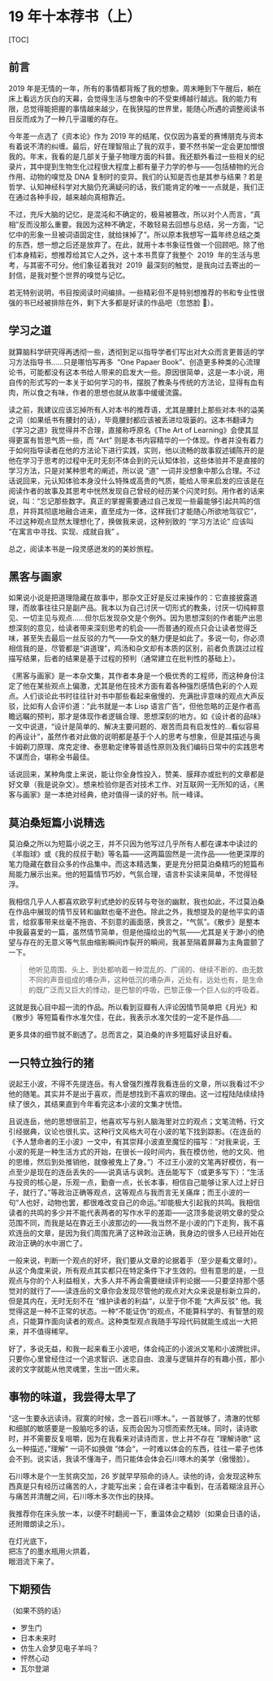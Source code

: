 # 19 年十本荐书（上）

[TOC]

## 前言

2019 年是无情的一年，所有的事情都背叛了我的想象。周末睡到下午醒后，躺在床上看远方灰白的天幕，会觉得生活与想象中的不受束缚越行越远。我的能力有限，总觉得能把握的事情越来越少，在我狭隘的世界里，能随心所遇的调整阅读书目反而成为了一种几乎温暖的存在。

今年差一点选了《资本论》作为 2019 年的结尾，仅仅因为喜爱的赛博朋克与资本有着说不清的纠缠。最后，好在理智阻止了我的双手，要不然书架一定会更加憎恨我的。年末，我看的是几部关于量子物理方面的科普。我还额外看过一些相关的纪录片，其中提到生物生化过程很大程度上都有量子力学的参与——包括植物的光合作用、动物的嗅觉及 DNA 复制时的变异。我们的认知是否也是其参与结果？若是哲学、认知神经科学对大脑仍充满疑问的话，我们能肯定的唯一一点就是，我们正在通过各种手段，越来越向真相靠近。

不过，充斥大脑的记忆，是混沌和不确定的，极易被篡改，所以对个人而言，“真相”反而没那么重要。我因为这种不确定，不敢轻易去回想与总结，另一方面，“记忆中的形象一旦被词语固定住，就给抹掉了”。所以原本我想写一篇年终总结之类的东西，想一想之后还是放弃了。在此，就用十本书象征性做一个回顾吧。除了他们本身精彩，想推荐给其它人之外，这十本书贯穿了我整个  2019  年的生活与思考，与其密不可分。他们象征着我对  2019  最深刻的触觉，是我向过去寄出的一封信，是我对整个世界的嗅觉与记忆。

若无特别说明，书目按阅读时间编排。一些精彩但不是特别想推荐的书和专业性很强的书已经被排除在外，剩下大多都是好读的作品吧（忽悠脸 🐯）。

## 学习之道

<Commend
src="http://image.lionad.art/mgear/image/books/学习之道.jpg"
caption="《学习之道 The Art of Learning》"
:tags="['👨‍💼自传 / 小说','🎓学习方法论','❤元认知体验']"
:callouts="[
  '我把艺术看作是一项运动，它朝着真理的方向渐行渐远，就如同我在穿越一个隧道，我越是往前走那隧道就越来越深邃，越来越宽广。我对象棋这个游戏了解得越多，就越能体会到还有无数的知识是我们所不了解的。我就是这样一路走来，怀着一颗谦卑的心和对神秘莫测的象棋深切的崇敬之情，从每一段美好的岁月中走了过来。',
  '成为他人眼中的巅峰人物与生活质量之间毫无关系，我所追求的是内心的宁静。我学会了如何化解进攻而纹丝不动。我发现自己算计得少了，但感觉得多了。',
  '你要和它有相同的愿望，说同样的语言。你不要去破坏马的精神。母亲继续说：“如果你是直直地朝一匹马走过去的话，它会看你一眼然后就跑掉了。你没有必要这样正对着马的方向。不要面对面，从旁边慢慢接近它就可以了。连一匹成年的马也可以被驯服，你要做的只是友善地对待它，并把你的意图转变成它的意图。”'
]"
/>

就算脑科学研究得再透彻一些，透彻到足以指导学者们写出对大众而言更普适的学习方法指导书…...只是哪怕写再多  “One Papaer Book”、创造更多种类的心流理论书，可能都没有这本书给人带来的启发大一些。原因很简单，这是一本小说，用自传的形式写的一本关于如何学习的书，摆脱了教条与传统的方法论，显得有血有肉，所以食之有味，作者的思想也就从故事中缓缓流露。

读之前，我建议应该忘掉所有人对本书的推荐语，尤其是腰封上那些对本书的溢美之词（如果纸书有腰封的话），毕竟腰封都应该被丢进垃圾篓的。这本书翻译为《学习之道》我觉得并不合理，直接称呼原名《The Art of Learning》会使其显得更富有哲思气质一些，而 “Art” 则是本书内容精华的一个体现。作者并没有着力于如何指导读者在他的方法论下进行实践，实则，他以流畅的故事叙述铺陈开的是他在学习于思考的过程中无时无刻不体会到的元认知体验，这些体验并不是直接的学习方法，只是对某种思考的阐述，所以说 “道” 一词并没想象中那么合理。不过话说回来，元认知体验本身没什么特殊或高贵的气质，能给人带来启发的应该是在阅读作者的故事及其思考中恍然发现自己曾经的经历某个闪灵时刻。用作者的话来说，叫：“忘记那些数字。真正的掌握需要通过自己发现一些最能够引起共鸣的信息，并将其彻底地融合进来，直至成为一体，这样我们才能随心所欲地驾驭它”，不过这种观点显然太理想化了，换做我来说，这种别致的 “学习方法论” 应该叫 “在寓言中寻找、实现、成就自我” 。

总之，阅读本书是一段灵感迸发的的美妙旅程。

## 黑客与画家

<Commend
src="http://image.lionad.art/mgear/image/books/黑客与画家.jpg"
caption="《黑客与画家——硅谷创业之父Paul Graham文集》"
:tags="['📕杂文','💻计算机','🌊互联网']"
:callouts="[
  '做一个异端是有回报的，不仅是在科学领域，在任何有竞争的地方，只要你能看到别人看不到或不敢看的东西，你就有很大的优势。',
  '判断一个人是否具备“换位思考”的能力有一个好方法，那就是看他怎样向没有技术背景的人解释技术问题。',
  '当今时代，其他行业的人，都必须依附于流水线的工业化生产才能谋生，除了艺术家，几乎只有程序员可以靠个人手艺谋生。程序员就是数字时代的手工艺人。如果编程与绘画和写作是同一类工作，黑客是否有机会像伟大艺术家一样备受尊崇、流芳百世？',
  '「黑客伦理」\n1）使用计算机以及所有有助于了解这个世界本质的事物都不应受到任何限制。任何事情都应该亲手尝试。\n2）信息应该全部免费。\n3）不信任权威，提倡去中心化。\n4）判断一名黑客的水平应该看他的技术能力，而不是看他的学历、年龄或地位等其他标准。\n5）你可以用计算机创造美和艺术。\n6）计算机使生活更美好。',
  ]"
/>

如果说小说是把道理隐藏在故事中，那杂文正好是反过来操作的：它直接披露道理，而故事往往只是副产品。我本以为自己讨厌一切形式的教条，讨厌一切纯粹意见、一切主见与观点......但尔后发现杂文是个例外。因为思想深刻的作者能产出思想深刻的意见，给读者带来深刻思考的机会——而普通的观点只会让读者觉得乏味，甚至失去最后一丝反驳的力气——杂文的魅力便是如此了。多说一句，你必须相信我的是，尽管都是“讲道理”，鸡汤和杂文却有本质的区别，前者负责跳过过程描写结果，后者的结果是基于过程的预判（通常建立在批判性的基础上）。

《黑客与画家》是一本杂文集，其作者本身是一个极优秀的工程师，而这种身份注定了他在某些观点上偏激，尤其是他在技术方面有着各种强烈感情色彩的个人观点。人们谈论此书时往往针对书中那些看起来傲慢的、充满批评意味的观点大声反驳，比如有人会评价道：”此书就是一本 Lisp 语言广告“，但他忽略的正是作者高瞻远瞩的预判，那才是体现作者逻辑合理、思想深刻的地方。如《设计者的品味》一文中说道，“设计是简单的、解决主要问题的、艰苦而具有启发性的...看似容易的再设计”，虽然作者对此做的说明都是基于个人的思考与想象，但是其描述与奥卡姆剃刀原理、席克定律、泰思勒定律等普适性原则及我们编码日常中的实践思考不谋而合，堪称全书最佳。

话说回来，某种角度上来说，能让你全身性投入，赞美、膜拜亦或批判的文章都是好文章（我是说杂文）。想来检验你是否对技术工作、对互联网一无所知的话，《黑客与画家》是一本绝对经典，绝对值得一读的好书。阮一峰译。

## 莫泊桑短篇小说精选

<Commend
src="http://image.lionad.art/mgear/image/books/莫泊桑短篇小说精选.jpg"
caption="《莫泊桑短篇小说精选》"
:tags="['📕 短篇小说','🌈 通俗易读']"
:callouts="[
'大艺术家就是那些将个人的想象力强加给全人类的人们。',
'我们所爱的,常常不是一个男人,而是爱情本身。那天晚上,月光才是你的真正情人。',
'后来他们开始安安静静讨论起来，用和平而智慧有限的人的一种稳健理由，辨明政治上的大问题，结果彼此都承认人是永远不会自由的。\n\n 然而瓦雷良山的炮声却没有停息，用炮弹摧毁了好些法国房子，捣毁了好些生活，压碎了好些生命，结束了许多梦想，许多在期待中的快乐，许多在希望中的幸福，并且在远处，其他的地方，贤母的心上，良妻的心上，爱女的心上，制造好些再也不会了结的苦痛。\n\n这就是人生！索瓦日先生高声喊着。\n\n您不如说这就是死亡吧。莫利梭带着笑容回答。',
]"
/>

莫泊桑之所以为短篇小说之王，并不只因为他写过几乎所有人都在课本中读过的《羊脂球》或《我的叔叔于勒》等名篇——这两篇固然是一流作品——他更深厚的笔力隐藏在数目众多的作品集中。而这本精选集，更是充分把莫泊桑精巧的短篇布局能力展示出来。他的短篇情节巧妙，气氛合理，语言朴实读来简单，不觉得轻浮。

我相信几乎人人都喜欢欧亨利式绝妙的反转与夸张的幽默，我也如此，不过莫泊桑在作品中展现的情节反转和幽默也毫不逊色。除此之外，我想提及的是他平实的语言，给叙事带来丝毫不拖沓、不刻意的画面感，换言之，“气氛”。《散步》是整本中我最喜爱的一篇，虽然情节简单，但是他描绘出的气氛——尤其是关于渺小的绝望与存在的无意义等气氛由缩影瞬间炸裂开的瞬间，我甚至隔着屏幕为主角震颤了一下。

> 他听见周围、头上、到处都响着一种混乱的、广阔的、继续不断的、由无数不同的声音组成的嘈杂声，这种低沉的嘈杂声，近处有，远处也有，是生命的既广泛而又巨大的悸动，是巴黎的呼吸，巴黎正像一个巨人似的呼吸着。

这就是我心目中超一流的作品。所以看到豆瓣有人评论因情节简单把《月光》和《散步》等短篇看作水准欠佳，在此，我表示水准欠佳的一定不是作品......

更多具体的细节就不剧透了。总而言之，莫泊桑的许多短篇好读且好看。

## 一只特立独行的猪

<Commend
src="http://image.lionad.art/mgear/image/books/一只特立独行的猪.jpg"
caption="《一只特立独行的猪》"
:tags="['📕杂文','👨‍💼王小波']"
:callouts="[
  '有些话仿佛永远讲不出口，仅仅是因为别人已经把反对它的话讲了出来。',
  '在我们年轻时，每一年的经历都能写成一本书，后来只能写成小册子，再后来变成了薄薄的几页纸。现在就是这样一句话：读书、写作。 理想主义的光辉已经暗淡，人类不再抱着崇高的理想，想要摘下天上的星星；而是把注意力放到了现实问题上去，当一切都趋于平淡，人类进入了哀乐中年。',
  '人在写作时，总是孤身一人。作品实际上是个人的独白，是一些发出的信。我觉得自己太缺少与人交流的机会。',
  ]"
/>

说起王小波，不得不先提连岳。有人曾强烈推荐我看连岳的文章，所以我看过不少他的随笔。其实并不是出于喜欢，而是想找到不喜欢的理由。这一过程陆陆续续持续了很久，其结果直到今年看完这本小波的文集才恍悟。

且说连岳，他的思想很前卫，他喜欢写与别人脑海里对立的观点；文笔流畅，行文引经据典，议论也很扎实。这种行文风格大可在小波的笔下找到踪影。（在连岳的《予人慧命者的王小波》一文中，有其崇拜小波直至魔怔的描写：“对我来说，王小波的死是一种生活方式的开始，在很长一段时间内，我在模仿他，他的文风、他的思维，然后到处推销他，就像被鬼上了身。”）不过王小波的文笔再好模仿，有一点至少是现在的连岳丢失的——说真话与讽刺。连岳能写下（或更多写下）：“生活与投资的核心是，乐观一点，勤奋一点，长长本事，相信自己能够让家人过上好日子，就行了。”等政治正确等观点，这等观点与我而言无关痛痒；而王小波的一句“人也好，动物也罢，都很难改变自己的命运。”却能极大引起我的共鸣。我相信读者的共鸣的多少并不能代表两者的写作水平的差距——这顶多能说明文章的受众范围不同，而我是站在靠近王小波那边的——我当然不是小波的门下走狗，我不喜欢连岳的文章，是因为我们周围充满了这种政治正确，我身边的很多人已经开始在政治正确的水中溺亡了。

一般来说，判断一个观点的好坏，我们要从文章的论据着手（至少是看文章时）。从这个角度来说，所有观点其实都只在特定条件下才生效的。但有意思的是，一旦观点与你的个人利益相关，大多人并不再会需要继续评判论据——只要坚持那个感觉对的就行了——读连岳的文章你会发现尽管他的观点对大众来说是标新立异的，但是其内在，无时无刻不在 ”维护读者的利益“，以至于你不能 “大声反驳” 他。我觉得这是一种不正常的状态。一种“不能证伪”的观点，不能算科学的、有智慧的观点，只能算作面向读者的观点。这种类型观点我随手写段代码就能生成出一大把来，并不值得稀罕。

好了，多说无益，和我一起来看王小波吧，体会纯正的小波派文笔和小波牌批评。只要你心里曾经住过一个追求智识、迷恋自由、浪漫与逻辑并存的有趣小孩，那小波的文字就能从他灵魂里，生出一团火来。

## 事物的味道，我尝得太早了

<Commend
src="http://image.lionad.art/mgear/image/books/事物的味道，我尝得太早了.jpg"
caption="《事物的味道，我尝得太早了》"
:tags="['📕诗歌','🌸日本文学']"
:callouts="[
  '玩耍着背了母亲，\n觉得太轻哭了起来，\n没有走上三步。',
  '浅草的热闹的夜市， \n混了进去，\n又混了出来的寂寞的心。',
  '筱悬木的叶子落下来触着了我，\n以为是记忆里的那个接吻，\n吃了一惊。',
  '总之歌这东西不会灭亡的。我们因了这个，也就能够使那爱惜刹那刹那的生命之心得到满足了。',
  ]"
/>

“这一生要永远读诗。寂寞的时候，念一首石川啄木。”，一首就够了，清澈的忧郁和细腻的敏感要是一股脑吃多的话，反而会因为习惯而索然无味。同时，读诗歌时，并不需要反复咀嚼，因为在我看来对读诗而言，世上并不存在 ”理解诗歌“ 这么一种描述，”理解“ 一词不如换做 ”体会“，一时难以体会的东西，往往一辈子也体会不到。说实话，我读不懂海子，而只能体会体会石川啄木的美学（傲慢脸）。

石川啄木是个一生贫病交加，26 岁就早早殒命的诗人。读他的诗，会发现这种东西真是只有经历过痛苦的人，才能写出来；会在译者注中看到，在活着糊涂且开心与痛苦并清醒之间，石川啄木多次作出的抉择。

我推荐你在床头放一本，以便不时翻阅一下，重温体会之精妙（如果会日语的话，还附赠朗读之乐）。

<pre>
在灯光底下，
把冻了的墨水瓶用火烘着，
眼泪流下来了。
</pre>

## 下期预告

（如果不鸽的话）

- 罗生门
- 日本未来时
- 仿生人会梦见电子羊吗？
- 怦然心动
- 瓦尔登湖
